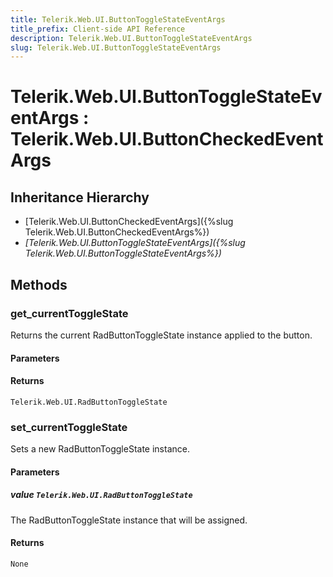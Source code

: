 ```yaml
---
title: Telerik.Web.UI.ButtonToggleStateEventArgs
title_prefix: Client-side API Reference
description: Telerik.Web.UI.ButtonToggleStateEventArgs
slug: Telerik.Web.UI.ButtonToggleStateEventArgs
---
```


# Telerik.Web.UI.ButtonToggleStateEventArgs : Telerik.Web.UI.ButtonCheckedEventArgs 

## Inheritance Hierarchy

* [Telerik.Web.UI.ButtonCheckedEventArgs]({%slug Telerik.Web.UI.ButtonCheckedEventArgs%})
* *[Telerik.Web.UI.ButtonToggleStateEventArgs]({%slug Telerik.Web.UI.ButtonToggleStateEventArgs%})*


## Methods

###  get_currentToggleState

Returns the current RadButtonToggleState instance applied to the button.

#### Parameters

#### Returns

`Telerik.Web.UI.RadButtonToggleState` 

### set_currentToggleState

Sets a new RadButtonToggleState instance.

#### Parameters

##### value `Telerik.Web.UI.RadButtonToggleState`

The RadButtonToggleState instance that will be assigned.

#### Returns

`None`

